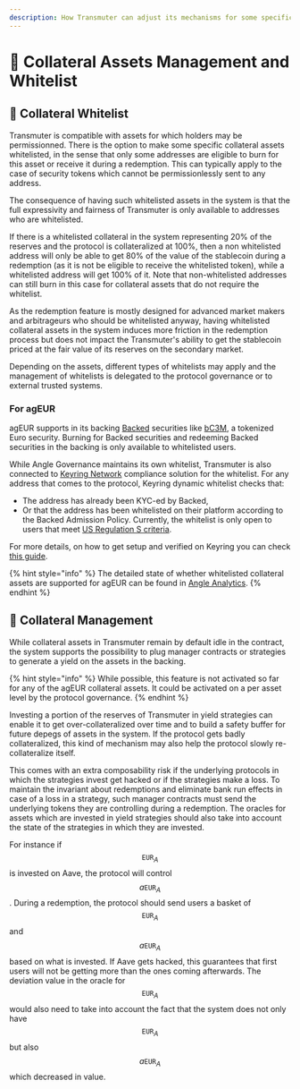 ```yaml
---
description: How Transmuter can adjust its mechanisms for some specific collateral assets
---
```


# 📄 Collateral Assets Management and Whitelist

## 🤝 Collateral Whitelist

Transmuter is compatible with assets for which holders may be permissionned. There is the option to make some specific collateral assets whitelisted, in the sense that only some addresses are eligible to burn for this asset or receive it during a redemption. This can typically apply to the case of security tokens which cannot be permissionlessly sent to any address.

The consequence of having such whitelisted assets in the system is that the full expressivity and fairness of Transmuter is only available to addresses who are whitelisted.

If there is a whitelisted collateral in the system representing 20% of the reserves and the protocol is collateralized at 100%, then a non whitelisted address will only be able to get 80% of the value of the stablecoin during a redemption (as it is not be eligible to receive the whitelisted token), while a whitelisted address will get 100% of it. Note that non-whitelisted addresses can still burn in this case for collateral assets that do not require the whitelist.

As the redemption feature is mostly designed for advanced market makers and arbitrageurs who should be whitelisted anyway, having whitelisted collateral assets in the system induces more friction in the redemption process but does not impact the Transmuter's ability to get the stablecoin priced at the fair value of its reserves on the secondary market.

Depending on the assets, different types of whitelists may apply and the management of whitelists is delegated to the protocol governance or to external trusted systems.

### For agEUR

agEUR supports in its backing [Backed](https://backed.fi) securities like [bC3M](https://etherscan.io/address/0x2F123cF3F37CE3328CC9B5b8415f9EC5109b45e7), a tokenized Euro security. Burning for Backed securities and redeeming Backed securities in the backing is only available to whitelisted users.

While Angle Governance maintains its own whitelist, Transmuter is also connected to [Keyring Network](https://www.keyring.network) compliance solution for the whitelist. For any address that comes to the protocol, Keyring dynamic whitelist checks that:

- The address has already been KYC-ed by Backed,
- Or that the address has been whitelisted on their platform according to the Backed Admission Policy. Currently, the whitelist is only open to users that meet [US Regulation S criteria](https://www.ecfr.gov/current/title-17/chapter-II/part-230#subject-group-ECFR69201f82e35ad1c).

For more details, on how to get setup and verified on Keyring you can check [this guide](https://keyring.notion.site/Keyring-Network-User-Guide-e297b3133d50482896a8f8b83839aacd).

{% hint style="info" %}
The detailed state of whether whitelisted collateral assets are supported for agEUR can be found in [Angle Analytics](https://analytics.angle.money).
{% endhint %}

## 🌾 Collateral Management

While collateral assets in Transmuter remain by default idle in the contract, the system supports the possibility to plug manager contracts or strategies to generate a yield on the assets in the backing.

{% hint style="info" %}
While possible, this feature is not activated so far for any of the agEUR collateral assets. It could be activated on a per asset level by the protocol governance.
{% endhint %}

Investing a portion of the reserves of Transmuter in yield strategies can enable it to get over-collateralized over time and to build a safety buffer for future depegs of assets in the system. If the protocol gets badly collateralized, this kind of mechanism may also help the protocol slowly re-collateralize itself.

This comes with an extra composability risk if the underlying protocols in which the strategies invest get hacked or if the strategies make a loss. To maintain the invariant about redemptions and eliminate bank run effects in case of a loss in a strategy, such manager contracts must send the underlying tokens they are controlling during a redemption. The oracles for assets which are invested in yield strategies should also take into account the state of the strategies in which they are invested.

For instance if $$\texttt{EUR}_A$$ is invested on Aave, the protocol will control $$a\texttt{EUR}_A$$. During a redemption, the protocol should send users a basket of $$\texttt{EUR}_A$$ and $$a\texttt{EUR}_A$$ based on what is invested. If Aave gets hacked, this guarantees that first users will not be getting more than the ones coming afterwards. The deviation value in the oracle for $$\texttt{EUR}_A$$ would also need to take into account the fact that the system does not only have $$\texttt{EUR}_A$$ but also $$a\texttt{EUR}_A$$ which decreased in value.
